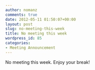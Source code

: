 ```yaml
---
author: nomanz
comments: true
date: 2012-05-11 01:50:07+00:00
layout: post
slug: no-meeting-this-week
title: No meeting this week
wordpress_id: 85
categories:
- Meeting Announcement
---
```


No meeting this week. Enjoy your break!
